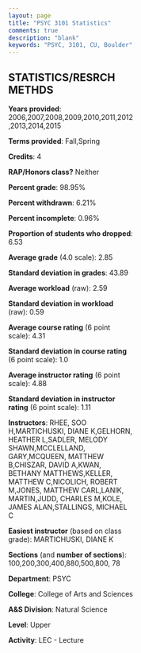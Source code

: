 ```yaml
---
layout: page
title: "PSYC 3101 Statistics"
comments: true
description: "blank"
keywords: "PSYC, 3101, CU, Boulder"
--- 
```

<head>
<script src="https://ajax.googleapis.com/ajax/libs/jquery/2.1.3/jquery.min.js"></script>
<script src="https://dl.dropboxusercontent.com/s/pc42nxpaw1ea4o9/highcharts.js?dl=0"></script>
<!-- <script src="../assets/js/highcharts.js"></script> -->
<style type="text/css">@font-face {
	font-family: "Bebas Neue";
	src: url(https://www.filehosting.org/file/details/544349/BebasNeue%20Regular.otf) format("opentype");
	}
	h1.Bebas { 
		font-family: "Bebas Neue", Verdana, Tahoma;
	}
</style>
</head>
<body>
	<div id="container" style="float: right; width: 45%; height: 88%; margin-left: 2.5%; margin-right: 2.5%;"></div>
	<script language="JavaScript">
		$(document).ready(function() {
		var chart = {type: 'column'};
		var title = {text: 'Grade Distribution'};
		var xAxis = {categories: ['A','B','C','D','F'],crosshair: true};
		var yAxis = {min: 0,title: {text: 'Percentage'}};
		var tooltip = {headerFormat: '<center><b><span style="font-size:20px">{point.key}</span></b></center>',
		               pointFormat: '<td style="padding:0"><b>{point.y:.1f}%</b></td>',
		               footerFormat: '</table>',shared: true,useHTML: true};
		var plotOptions = {column: {pointPadding: 0.0,borderWidth: 0}};  
		var credits = {enabled: false};var series= [{name: 'Percent',data: [31.11,34.55,21.51,6.48,6.34,]}];
		var json = {};
		json.chart = chart;
		json.title = title;
		json.tooltip = tooltip;
		json.xAxis = xAxis;
		json.yAxis = yAxis;  
		json.series = series;
		json.plotOptions = plotOptions;  
		json.credits = credits;
		$('#container').highcharts(json);
	});
	</script>
</body>
			   
## STATISTICS/RESRCH METHDS

**Years provided**: 2006,2007,2008,2009,2010,2011,2012,2013,2014,2015

**Terms provided**: Fall,Spring

**Credits**: 4

**RAP/Honors class?** Neither

**Percent grade**: 98.95%

**Percent withdrawn**: 6.21%

**Percent incomplete**: 0.96%

**Proportion of students who dropped**: 6.53

**Average grade** (4.0 scale): 2.85

**Standard deviation in grades**: 43.89

**Average workload** (raw): 2.59

**Standard deviation in workload** (raw): 0.59

**Average course rating** (6 point scale): 4.31

**Standard deviation in course rating** (6 point scale): 1.0

**Average instructor rating** (6 point scale): 4.88

**Standard deviation in instructor rating** (6 point scale): 1.11

**Instructors**: RHEE, SOO H,MARTICHUSKI, DIANE K,GELHORN, HEATHER L,SADLER, MELODY SHAWN,MCCLELLAND, GARY,MCQUEEN, MATTHEW B,CHISZAR, DAVID A,KWAN, BETHANY MATTHEWS,KELLER, MATTHEW C,NICOLICH, ROBERT M,JONES, MATTHEW CARL,LANIK, MARTIN,JUDD, CHARLES M,KOLE, JAMES ALAN,STALLINGS, MICHAEL C

**Easiest instructor** (based on class grade): MARTICHUSKI, DIANE K

**Sections** (and **number of sections**): 100,200,300,400,880,500,800, 78

**Department**: PSYC

**College**: College of Arts and Sciences

**A&S Division**: Natural Science

**Level**: Upper

**Activity**: LEC - Lecture